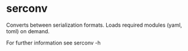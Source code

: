 # serconv
Converts between serialization formats. Loads required modules (yaml, toml) on demand.


For further information see serconv -h
